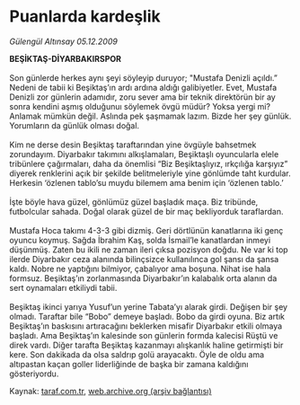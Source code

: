 # Puanlarda kardeşlik

*Gülengül Altınsay 05.12.2009*

<div class="yazi"><strong>BEŞİKTAŞ-DİYARBAKIRSPOR <br/></strong><br/>Son günlerde herkes aynı şeyi söyleyip duruyor; "Mustafa Denizli açıldı.” Nedeni de tabii ki Beşiktaş’ın ardı ardına aldığı galibiyetler. Evet, Mustafa Denizli zor günlerin adamıdır, zoru sever ama bir teknik direktörün bir ay sonra kendini aşmış olduğunuı söylemek övgü müdür? Yoksa yergi mi? Anlamak mümkün değil. Aslında pek şaşmamak lazım. Bizde her şey günlük. Yorumların da günlük olması doğal. <br/><br/>Kim ne derse desin Beşiktaş taraftarından yine övgüyle bahsetmek zorundayım. Diyarbakır takımını alkışlamaları, Beşiktaşlı oyuncularla elele tribünlere çağırmaları, daha da önemlisi “Biz Beşiktaşlıyız, ırkçılığa karşıyız” diyerek renklerini açık bir şekilde belitmeleriyle yine gönlümde taht kurdular. Herkesin ‘özlenen tablo’su muydu bilemem ama benim için ‘özlenen tablo.’ <br/><br/>İşte böyle hava güzel, gönlümüz güzel başladık maça. Biz tribünde, futbolcular sahada. Doğal olarak güzel de bir maç bekliyorduk taraflardan. <br/><br/>Mustafa Hoca takımı 4-3-3 gibi dizmiş. Geri dörtlünün kanatlarına iki genç oyuncu koymuş. Sağda İbrahim Kaş, solda İsmail’le kanatlardan inmeyi düşünmüş. Zaten bu ikili ne zaman ileri çıksa pozisyon doğdu. Ne var ki top ilerde Diyarbakır ceza alanında bilinçsizce kullanılınca gol şansı da şansa kaldı. Nobre ne yaptığını bilmiyor, çabalıyor ama boşuna. Nihat ise hala formsuz. Beşiktaş’ın zorlanmasında Diyarbakır’ın kalabalık orta alanın da sert oynamaları etkiliydi tabii. <br/><br/>Beşiktaş ikinci yarıya Yusuf’un yerine Tabata’yı alarak girdi. Değişen bir şey olmadı. Taraftar bile “Bobo” demeye başladı. Bobo da girdi oyuna. Biz artık Beşiktaş’ın baskısını artıracağını beklerken misafir Diyarbakır etkili olmaya başladı. Ama Beşiktaş’ın kalesinde son günlerin formda kalecisi Rüştü ve direk vardı. Diğer tarafta Beşiktaş kazanmayı alışkanlık haline getirmişti bir kere. Son dakikada da olsa saldrıp golü arayacaktı. Öyle de oldu ama altıpastan kaçan goller liderliğinde de başka bir zamana kaldığını gösteriyordu.
              </div>

Kaynak: [taraf.com.tr](http://taraf.com.tr:80/makale/8873.htm), [web.archive.org (arşiv bağlantısı)](http://web.archive.org/web/20100312070056/http://taraf.com.tr:80/makale/8873.htm)
